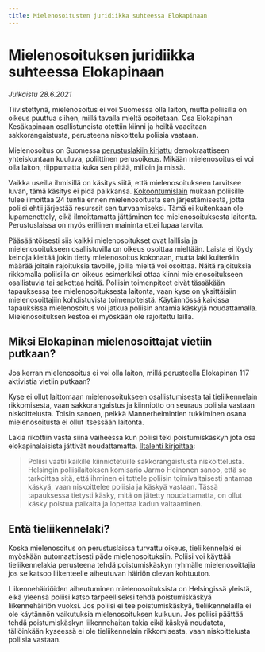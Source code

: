 ```yaml
---
title: Mielenosoitusten juridiikka suhteessa Elokapinaan
---
```


# Mielenosoituksen juridiikka suhteessa Elokapinaan

*Julkaistu 28.6.2021*

Tiivistettynä, mielenosoitus ei voi Suomessa olla laiton, mutta poliisilla on oikeus puuttua siihen, millä tavalla mieltä osoitetaan. Osa Elokapinan Kesäkapinaan osallistuneista otettiin kiinni ja heiltä vaaditaan sakkorangaistusta, perusteena niskoittelu poliisia vastaan.

Mielenosoitus on Suomessa [perustuslakiin kirjattu](https://www.finlex.fi/fi/laki/ajantasa/1999/19990731#a731-1999) demokraattiseen yhteiskuntaan kuuluva, poliittinen perusoikeus. Mikään mielenosoitus ei voi olla laiton, riippumatta kuka sen pitää, milloin ja missä.

Vaikka useilla ihmisillä on käsitys siitä, että mielenosoitukseen tarvitsee luvan, tämä käsitys ei pidä paikkansa. [Kokoontumislain](https://www.finlex.fi/fi/laki/ajantasa/1999/19990530) mukaan poliisille tulee ilmoittaa 24 tuntia ennen mielenosoitusta sen järjestämisestä, jotta poliisi ehtii järjestää resurssit sen turvaamiseksi. Tämä ei kuitenkaan ole lupamenettely, eikä ilmoittamatta jättäminen tee mielenosoituksesta laitonta. Perustuslaissa on myös erillinen maininta ettei lupaa tarvita.

Pääsääntöisesti siis kaikki mielenosoitukset ovat laillisia ja mielenosoitukseen osallistuvilla on oikeus osoittaa mieltään. Laista ei löydy keinoja kieltää jokin tietty mielenosoitus kokonaan, mutta laki kuitenkin määrää joitain rajoituksia tavoille, joilla mieltä voi osoittaa. Näitä rajoituksia rikkomalla poliisilla on oikeus esimerkiksi ottaa kiinni mielenosoitukseen osallistuvia tai sakottaa heitä. Poliisin toimenpiteet eivät tässäkään tapauksessa tee mielenosoituksesta laitonta, vaan kyse on yksittäisiin mielenosoittajiin kohdistuvista toimenpiteistä. Käytännössä kaikissa tapauksissa mielenosoitus voi jatkua poliisin antamia käskyjä noudattamalla. Mielenosoituksen kestoa ei myöskään ole rajoitettu lailla.

## Miksi Elokapinan mielenosoittajat vietiin putkaan?

Jos kerran mielenosoitus ei voi olla laiton, millä perusteella Elokapinan 117 aktivistia vietiin putkaan?

Kyse ei ollut laittomaan mielenosoitukseen osallistumisesta tai tieliikennelain rikkomisesta, vaan sakkorangaistus ja kiinniotto on seuraus poliisia vastaan niskoittelusta. Toisin sanoen, pelkkä Mannerheimintien tukkiminen osana mielenosoitusta ei ollut itsessään laitonta.

Lakia rikottiin vasta siinä vaiheessa kun poliisi teki poistumiskäskyn jota osa elokapinalaisista jättivät noudattamatta. [Iltalehti kirjoittaa](https://www.iltalehti.fi/kotimaa/a/af5b8b85-0e88-4409-a56a-55b21edb3dc2):

> Poliisi vaatii kaikille kiinniotetuille sakkorangaistusta niskoittelusta. Helsingin poliisilaitoksen komisario Jarmo Heinonen sanoo, että se tarkoittaa sitä, että ihminen ei tottele poliisin toimivaltaisesti antamaa käskyä, vaan niskoittelee poliisia ja käskyä vastaan.
> Tässä tapauksessa tietysti käsky, mitä on jätetty noudattamatta, on ollut käsky poistua paikalta ja lopettaa kadun valtaaminen.

## Entä tieliikennelaki?

Koska mielenosoitus on perustuslaissa turvattu oikeus, tieliikennelaki ei myöskään automaattisesti päde mielenosoituksiin. Poliisi voi käyttää tieliikennelakia perusteena tehdä poistumiskäskyn ryhmälle mielenosoittajia jos se katsoo liikenteelle aiheutuvan häiriön olevan kohtuuton.

Liikennehäiriöiden aiheutuminen mielenosoituksista on Helsingissä yleistä, eikä yleensä poliisi katso tarpeelliseksi tehdä poistumiskäskyä liikennehäiriön vuoksi. Jos poliisi ei tee poistumiskäskyä, tieliikennelailla ei ole käytännön vaikutuksia mielenosoituksen kulkuun. Jos poliisi päättää tehdä poistumiskäskyn liikennehaitan takia eikä käskyä noudateta, tällöinkään kyseessä ei ole tieliikennelain rikkomisesta, vaan niskoittelusta poliisia vastaan.
